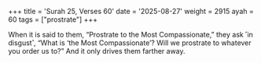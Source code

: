 +++
title = 'Surah 25, Verses 60'
date = '2025-08-27'
weight = 2915
ayah = 60
tags = ["prostrate"]
+++

When it is said to them, “Prostrate to the Most Compassionate,” they ask ˹in disgust˺, “What is ‘the Most Compassionate’? Will we prostrate to whatever you order us to?” And it only drives them farther away.